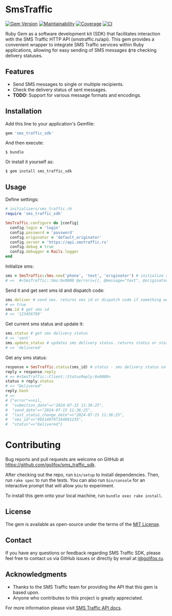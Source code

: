 # SmsTraffic

[![Gem Version](https://badge.fury.io/rb/sms_traffic_sdk.svg)](https://badge.fury.io/rb/sms_traffic_sdk)
[![Maintainability](https://api.codeclimate.com/v1/badges/bb4795be5024dd81d927/maintainability)](https://codeclimate.com/github/golifox/sms_traffic/maintainability)
[![Coverage](https://codecov.io/github/golifox/sms_traffic/graph/badge.svg?token=74C0YBJP3F)](https://codecov.io/github/golifox/sms_traffic)
[![CI](https://github.com/golifox/sms_traffic/actions/workflows/ci.yml/badge.svg?branch=main)](https://github.com/golifox/sms_traffic/actions/workflows/ci.yml)

Ruby Gem as a software development kit (SDK) that facilitates interaction with the SMS Traffic HTTP API (smstraffic.ru/api).
This gem provides a convenient wrapper to integrate SMS Traffic services within Ruby applications, allowing for easy 
sending of SMS messages фтв checking delivery statuses.

## Features

- Send SMS messages to single or multiple recipients.
- Check the delivery status of sent messages.
- **TODO:** Support for various message formats and encodings.


## Installation

Add this line to your application's Gemfile:

```ruby
gem 'sms_traffic_sdk'
```

And then execute:

    $ bundle

Or install it yourself as:

    $ gem install sms_traffic_sdk

## Usage

Define settings:

```ruby
# initializers/sms_traffic.rb
require 'sms_traffic_sdk'

SmsTraffic.configure do |config|
  config.login = 'login'
  config.password = 'password'
  config.originator = 'default_originator'
  config.server = 'https://api.smstraffic.ru'
  config.debug = true
  config.debugger = Rails.logger
end
```

Initialize sms:
```ruby
sms = SmsTraffic::Sms.new('phone', 'text', 'originator') # initialize sms, originator by default from settings
# =>  #<SmsTraffic::Sms:0x0000 @errors=[], @message="text", @originator="default_originator", @phone="phone", @status="not-sent">

```

Send it and get sent sms id and dispatch code:
```ruby
sms.deliver # send sms. returns sms id or dispatch code if something went wrong
# => true
sms.id # get sms id
# => '123456789'
```

Get current sms status and update it:
```ruby
sms.status # get sms delivery status
# => 'sent'
sms.update_status # updates sms delivery status. returns status or status check response code on error
# => 'delivered'
```

Get any sms status:
```ruby
response = SmsTraffic.status(sms_id) # status - sms delivery status unless error or return error
reply = response.reply
# => #<SmsTraffic::Client::StatusReply:0x0000>
status = reply.status
# => "Delivered"
reply.hash
# => 
# {"error"=>nil,
#  "submition_date"=>"2024-07-15 11:36:25",
#  "send_date"=>"2024-07-15 11:36:25",
#  "last_status_change_date"=>"2024-07-15 11:36:25",
#  "sms_id"=>"865149797164801235",
#  "status"=>"Delivered"}

```

# Contributing

Bug reports and pull requests are welcome on GitHub at https://github.com/golifox/sms_traffic_sdk. 

After checking out the repo, run `bin/setup` to install dependencies. Then, run `rake spec` to run the tests. You can also run `bin/console` for an interactive prompt that will allow you to experiment.

To install this gem onto your local machine, run `bundle exec rake install`.

## License

The gem is available as open-source under the terms of the [MIT License](LICENSE).

## Contact

If you have any questions or feedback regarding SMS Traffic SDK, please feel free to contact us via GitHub issues or directly by email at i@golifox.ru.

## Acknowledgments

- Thanks to the SMS Traffic team for providing the API that this gem is based upon.
- Anyone who contributes to this project is greatly appreciated.

For more information please visit [SMS Traffic API docs](http://smstraffic.ru/api).

